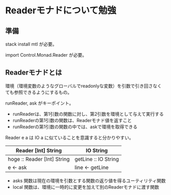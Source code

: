 # Readerモナドについて勉強

## 準備

stack install mtl
が必要。

import Control.Monad.Reader
が必要。


## Readerモナドとは

環境（環境変数のようなグローバルでreadonlyな変数）を引数で引き回さなくても参照できるようにするもの。

runReader, ask がキーポイント。

- runReaderは、第1引数の関数に対し、第2引数を環境として与えて実行する
- runReaderの第1引数の関数は、Readerモナド値を返すこと
- runReaderの第1引数の関数の中では、askで環境を取得できる

Reader e a は IO a に似ていることを意識すると分かりやすい。

| Reader [Int] String            | IO String            |
|--------------------------------|----------------------|
| hoge :: Reader [Int] String    | getLine :: IO String |
| e <- ask                       | line <- getLine      |


- asks 関数は現在の環境を引数とする関数の返り値を得るユーティリティ関数
- local 関数は、環境に一時的に変更を加えて別のReaderモナドに渡す関数
